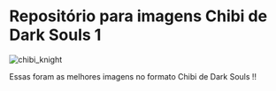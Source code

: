 # Repositório para imagens Chibi de Dark Souls 1

![chibi_knight](https://user-images.githubusercontent.com/39087171/68776519-f94b6c80-060e-11ea-894a-0c66a8848c65.jpeg)

Essas foram as melhores imagens no formato Chibi de Dark Souls !!
